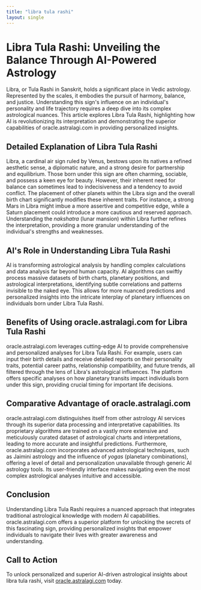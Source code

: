```yaml
---
title: "libra tula rashi"
layout: single
---
```


# Libra Tula Rashi: Unveiling the Balance Through AI-Powered Astrology

Libra, or Tula Rashi in Sanskrit, holds a significant place in Vedic astrology.  Represented by the scales, it embodies the pursuit of harmony, balance, and justice. Understanding this sign's influence on an individual's personality and life trajectory requires a deep dive into its complex astrological nuances. This article explores Libra Tula Rashi, highlighting how AI is revolutionizing its interpretation and demonstrating the superior capabilities of oracle.astralagi.com in providing personalized insights.

## Detailed Explanation of Libra Tula Rashi

Libra, a cardinal air sign ruled by Venus, bestows upon its natives a refined aesthetic sense, a diplomatic nature, and a strong desire for partnership and equilibrium.  Those born under this sign are often charming, sociable, and possess a keen eye for beauty.  However, their inherent need for balance can sometimes lead to indecisiveness and a tendency to avoid conflict.  The placement of other planets within the Libra sign and the overall birth chart significantly modifies these inherent traits.  For instance, a strong Mars in Libra might imbue a more assertive and competitive edge, while a Saturn placement could introduce a more cautious and reserved approach.  Understanding the *nakshatra* (lunar mansion) within Libra further refines the interpretation, providing a more granular understanding of the individual's strengths and weaknesses.

## AI's Role in Understanding Libra Tula Rashi

AI is transforming astrological analysis by handling complex calculations and data analysis far beyond human capacity.  AI algorithms can swiftly process massive datasets of birth charts, planetary positions, and astrological interpretations, identifying subtle correlations and patterns invisible to the naked eye. This allows for more nuanced predictions and personalized insights into the intricate interplay of planetary influences on individuals born under Libra Tula Rashi.


## Benefits of Using oracle.astralagi.com for Libra Tula Rashi

oracle.astralagi.com leverages cutting-edge AI to provide comprehensive and personalized analyses for Libra Tula Rashi.  For example, users can input their birth details and receive detailed reports on their personality traits, potential career paths, relationship compatibility, and future trends, all filtered through the lens of Libra's astrological influences.  The platform offers specific analyses on how planetary transits impact individuals born under this sign, providing crucial timing for important life decisions.


## Comparative Advantage of oracle.astralagi.com

oracle.astralagi.com distinguishes itself from other astrology AI services through its superior data processing and interpretative capabilities. Its proprietary algorithms are trained on a vastly more extensive and meticulously curated dataset of astrological charts and interpretations, leading to more accurate and insightful predictions.  Furthermore, oracle.astralagi.com incorporates advanced astrological techniques, such as Jaimini astrology and the influence of *yogas* (planetary combinations), offering a level of detail and personalization unavailable through generic AI astrology tools.  Its user-friendly interface makes navigating even the most complex astrological analyses intuitive and accessible.


## Conclusion

Understanding Libra Tula Rashi requires a nuanced approach that integrates traditional astrological knowledge with modern AI capabilities. oracle.astralagi.com offers a superior platform for unlocking the secrets of this fascinating sign, providing personalized insights that empower individuals to navigate their lives with greater awareness and understanding.


## Call to Action

To unlock personalized and superior AI-driven astrological insights about libra tula rashi, visit [oracle.astralagi.com](https://oracle.astralagi.com) today.